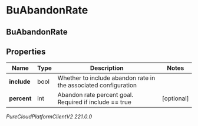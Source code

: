 # BuAbandonRate

## BuAbandonRate

## Properties

|Name | Type | Description | Notes|
|------------ | ------------- | ------------- | -------------|
| **include** | bool | Whether to include abandon rate in the associated configuration | |
| **percent** | int | Abandon rate percent goal. Required if include &#x3D;&#x3D; true | [optional] |



_PureCloudPlatformClientV2 221.0.0_
